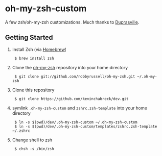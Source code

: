 oh-my-zsh-custom
================

A few zsh/oh-my-zsh customizations. Much thanks to [Duprasville](https://github.com/duprasville/oh-my-zsh-custom).

Getting Started
---------------

1. Install Zsh (via [Homebrew](http://brew.sh/))

        $ brew install zsh

2. Clone the [oh-my-zsh](https://github.com/robbyrussell/oh-my-zsh) repository into your home directory

        $ git clone git://github.com/robbyrussell/oh-my-zsh.git ~/.oh-my-zsh

3. Clone this repository

        $ git clone https://github.com/kevinchabreck/dev.git

4. symlink `.oh-my-zsh-custom` and `zshrc.zsh-template` into your home directory

		$ ln -s $(pwd)/dev/.oh-my-zsh-custom ~/.oh-my-zsh-custom
		$ ln -s $(pwd)/dev/.oh-my-zsh-custom/templates/zshrc.zsh-template ~/.zshrc

7. Change shell to zsh

        $ chsh -s /bin/zsh
